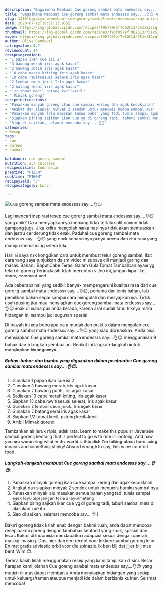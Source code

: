```yaml
---
description: "Bagaimana Membuat Cue goreng sambal mata endessss say....👌😉 Anti Gagal"
title: "Bagaimana Membuat Cue goreng sambal mata endessss say....👌😉 Anti Gagal"
slug: 1580-bagaimana-membuat-cue-goreng-sambal-mata-endessss-say-anti-gagal
date: 2020-07-12T19:32:13.935Z
image: https://img-global.cpcdn.com/recipes/f95f997ef7d62513/751x532cq70/cue-goreng-sambal-mata-endessss-say👌😉-foto-resep-utama.jpg
thumbnail: https://img-global.cpcdn.com/recipes/f95f997ef7d62513/751x532cq70/cue-goreng-sambal-mata-endessss-say👌😉-foto-resep-utama.jpg
cover: https://img-global.cpcdn.com/recipes/f95f997ef7d62513/751x532cq70/cue-goreng-sambal-mata-endessss-say👌😉-foto-resep-utama.jpg
author: Olive Sandoval
ratingvalue: 4.7
reviewcount: 14
recipeingredient:
- "1 papan ikan cue isi 2"
- "3 bawang merah iris agak kasar"
- "2 bawang putih iris agak kasar"
- "10 cabe merah kriting iris agak kasar"
- "10 cabe rawitsesuai selera iris agak kasar"
- "2 lembar daun jeruk Iris agak kasar"
- "2 batang serai iris agak kasar"
- "1/2 tomat kecil potong kecilkecil"
- " Minyak goreng"
recipeinstructions:
- "Panaskan minyak goreng ikan cue sampai kering dan agak kecoklatan"
- "Angkat dan siapkan minyak 2 sendok untuk menumis bumbu sambal nya"
- "Panaskan minyak lalu masukan semua bahan yang tadi tumis sampai agak layu tapi jangan terlalu layu/matang"
- "Siapkan piring sajikan ikan cue yg di goreng tadi, taburi sambal mata di atas ikan cue itu"
- "Siap di sajikan, selamat mencoba say... 👌🤗"
categories:
- Resep
tags:
- cue
- goreng
- sambal

katakunci: cue goreng sambal 
nutrition: 257 calories
recipecuisine: Indonesian
preptime: "PT23M"
cooktime: "PT60M"
recipeyield: "3"
recipecategory: Lunch

---
```



![Cue goreng sambal mata endessss say....👌😉](https://img-global.cpcdn.com/recipes/f95f997ef7d62513/751x532cq70/cue-goreng-sambal-mata-endessss-say👌😉-foto-resep-utama.jpg)

Lagi mencari inspirasi resep cue goreng sambal mata endessss say....👌😉 yang unik? Cara menyiapkannya memang tidak terlalu sulit namun tidak gampang juga. Jika keliru mengolah maka hasilnya tidak akan memuaskan dan justru cenderung tidak enak. Padahal cue goreng sambal mata endessss say....👌😉 yang enak seharusnya punya aroma dan cita rasa yang mampu memancing selera kita.

Hari ni saya nak kongsikan cara untuk membuat telur goreng sambal. Ikut cara yang saya tunjukkan dalam video ni supaya cili menjadi garing dan masak. Bahan : Baput Cabe Terasi Garam Gula Tomat Tambahkan ayam yg telah di goreng Terimakasih telah menonton video ini, jangan lupa like, share, comment and.

Ada beberapa hal yang sedikit banyak mempengaruhi kualitas rasa dari cue goreng sambal mata endessss say....👌😉, pertama dari jenis bahan, lalu pemilihan bahan segar sampai cara mengolah dan menyajikannya. Tidak usah pusing jika mau menyiapkan cue goreng sambal mata endessss say....👌😉 enak di mana pun anda berada, karena asal sudah tahu triknya maka hidangan ini mampu jadi suguhan spesial.


Di bawah ini ada beberapa cara mudah dan praktis dalam mengolah cue goreng sambal mata endessss say....👌😉 yang siap dikreasikan. Anda bisa menyiapkan Cue goreng sambal mata endessss say....👌😉 menggunakan 9 bahan dan 5 langkah pembuatan. Berikut ini langkah-langkah untuk menyiapkan hidangannya.

<!--inarticleads1-->

##### Bahan-bahan dan bumbu yang digunakan dalam pembuatan Cue goreng sambal mata endessss say....👌😉:

1. Gunakan 1 papan ikan cue isi 2
1. Gunakan 3 bawang merah, iris agak kasar
1. Gunakan 2 bawang putih, iris agak kasar
1. Sediakan 10 cabe merah kriting, iris agak kasar
1. Siapkan 10 cabe rawit(sesuai selera), iris agak kasar
1. Gunakan 2 lembar daun jeruk. Iris agak kasar
1. Gunakan 2 batang serai iris agak kasar
1. Siapkan 1/2 tomat kecil, potong kecil~kecil
1. Ambil  Minyak goreng


Tambahkan air jeruk nipis, aduk rata. Learn to make this popular Javanese sambal goreng kentang that is perfect to go with rice or lontong. And now you are wondering what in the world is this dish I&#39;m talking about here using innards and something stinky! Absurd enough to say, this is my comfort food. 

<!--inarticleads2-->

##### Langkah-langkah membuat Cue goreng sambal mata endessss say....👌😉:

1. Panaskan minyak goreng ikan cue sampai kering dan agak kecoklatan
1. Angkat dan siapkan minyak 2 sendok untuk menumis bumbu sambal nya
1. Panaskan minyak lalu masukan semua bahan yang tadi tumis sampai agak layu tapi jangan terlalu layu/matang
1. Siapkan piring sajikan ikan cue yg di goreng tadi, taburi sambal mata di atas ikan cue itu
1. Siap di sajikan, selamat mencoba say... 👌🤗


Bakmi goreng tidak kalah enak dengan bakmi kuah, anda dapat mencoba resep bakmi goreng dengan tambahan seafood yang enak, spesial dan lezat. Bakmi di Indonesia mendapatkan adaptasi sesuai dengan daerah masing-masing. Dus, hier dan een recept voor lekkere sambal goreng telor. En met gratis adviestip erbij voor die spinazie. Ik ben blij dat jij er blij mee bent, Wim 😉. 

Terima kasih telah menggunakan resep yang kami tampilkan di sini. Besar harapan kami, olahan Cue goreng sambal mata endessss say....👌😉 yang mudah di atas dapat membantu Anda menyiapkan hidangan yang sedap untuk keluarga/teman ataupun menjadi ide dalam berbisnis kuliner. Selamat mencoba!
